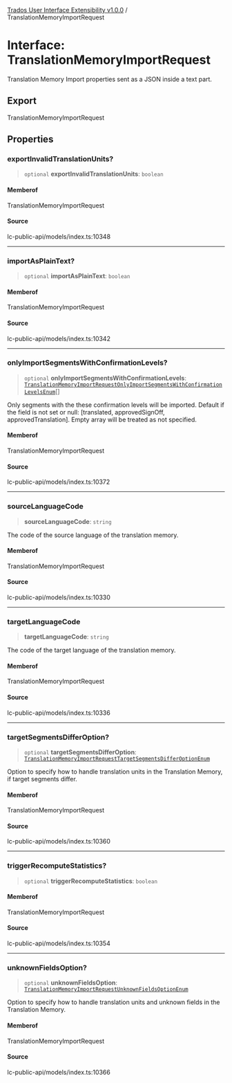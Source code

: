 [Trados User Interface Extensibility v1.0.0](../wiki/globals) / TranslationMemoryImportRequest

# Interface: TranslationMemoryImportRequest

Translation Memory Import properties sent as a JSON inside a text part.

## Export

TranslationMemoryImportRequest

## Properties

### exportInvalidTranslationUnits?

> `optional` **exportInvalidTranslationUnits**: `boolean`

#### Memberof

TranslationMemoryImportRequest

#### Source

lc-public-api/models/index.ts:10348

***

### importAsPlainText?

> `optional` **importAsPlainText**: `boolean`

#### Memberof

TranslationMemoryImportRequest

#### Source

lc-public-api/models/index.ts:10342

***

### onlyImportSegmentsWithConfirmationLevels?

> `optional` **onlyImportSegmentsWithConfirmationLevels**: [`TranslationMemoryImportRequestOnlyImportSegmentsWithConfirmationLevelsEnum`](../wiki/Type.TranslationMemoryImportRequestOnlyImportSegmentsWithConfirmationLevelsEnum)[]

Only segments with the these confirmation levels will be imported. Default if the field is not set or null: [translated, approvedSignOff, approvedTranslation]. Empty array will be treated as not specified.

#### Memberof

TranslationMemoryImportRequest

#### Source

lc-public-api/models/index.ts:10372

***

### sourceLanguageCode

> **sourceLanguageCode**: `string`

The code of the source language  of the translation memory.

#### Memberof

TranslationMemoryImportRequest

#### Source

lc-public-api/models/index.ts:10330

***

### targetLanguageCode

> **targetLanguageCode**: `string`

The code of the target language  of the translation memory.

#### Memberof

TranslationMemoryImportRequest

#### Source

lc-public-api/models/index.ts:10336

***

### targetSegmentsDifferOption?

> `optional` **targetSegmentsDifferOption**: [`TranslationMemoryImportRequestTargetSegmentsDifferOptionEnum`](../wiki/Type.TranslationMemoryImportRequestTargetSegmentsDifferOptionEnum)

Option to specify how to handle translation units in the Translation Memory, if target segments differ.

#### Memberof

TranslationMemoryImportRequest

#### Source

lc-public-api/models/index.ts:10360

***

### triggerRecomputeStatistics?

> `optional` **triggerRecomputeStatistics**: `boolean`

#### Memberof

TranslationMemoryImportRequest

#### Source

lc-public-api/models/index.ts:10354

***

### unknownFieldsOption?

> `optional` **unknownFieldsOption**: [`TranslationMemoryImportRequestUnknownFieldsOptionEnum`](../wiki/Type.TranslationMemoryImportRequestUnknownFieldsOptionEnum)

Option to specify how to handle translation units and unknown fields in the Translation Memory.

#### Memberof

TranslationMemoryImportRequest

#### Source

lc-public-api/models/index.ts:10366
